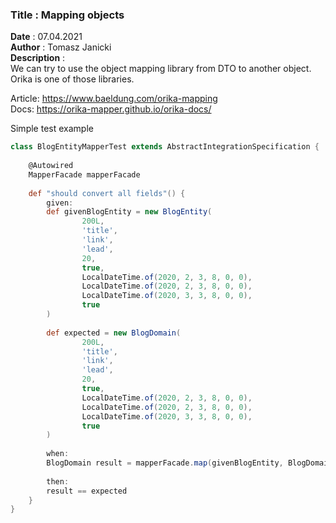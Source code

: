<h3><b>Title</b> : Mapping objects </h3>
<b>Date</b> : 07.04.2021  <br>
<b>Author</b> : Tomasz Janicki  <br>
<b>Description</b> : <br>
We can try to use the object mapping library from DTO to another object. <br>
Orika is one of those libraries. <br>

Article: https://www.baeldung.com/orika-mapping <br>
Docs: https://orika-mapper.github.io/orika-docs/ <br>

Simple test example <br>

```groovy
class BlogEntityMapperTest extends AbstractIntegrationSpecification {
    
	@Autowired
	MapperFacade mapperFacade
    
	def "should convert all fields"() {
        given:
        def givenBlogEntity = new BlogEntity(
                200L, 
                'title', 
                'link', 
                'lead', 
                20, 
                true, 
                LocalDateTime.of(2020, 2, 3, 8, 0, 0), 
                LocalDateTime.of(2020, 2, 3, 8, 0, 0), 
                LocalDateTime.of(2020, 3, 3, 8, 0, 0), 
                true
        )
        
        def expected = new BlogDomain(
                200L, 
                'title', 
                'link', 
                'lead', 
                20, 
                true, 
                LocalDateTime.of(2020, 2, 3, 8, 0, 0), 
                LocalDateTime.of(2020, 2, 3, 8, 0, 0), 
                LocalDateTime.of(2020, 3, 3, 8, 0, 0), 
                true
        )
        
        when:
        BlogDomain result = mapperFacade.map(givenBlogEntity, BlogDomain.class)
        
        then:
        result == expected 
    }
}
```

